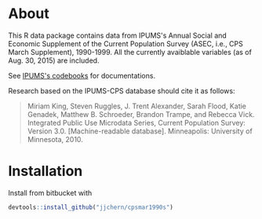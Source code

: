 About
=====

This R data package contains data from IPUMS's Annual Social and Economic Supplement of the Current Population Survey (ASEC, i.e., CPS March Supplement), 1990-1999. All the currently avaiblable variables (as of Aug. 30, 2015) are included.

See [IPUMS's codebooks](https://cps.ipums.org/cps/documentation.shtml) for documentations.

Research based on the IPUMS-CPS database should cite it as follows:

> Miriam King, Steven Ruggles, J. Trent Alexander, Sarah Flood, Katie Genadek, Matthew B. Schroeder, Brandon Trampe, and Rebecca Vick. Integrated Public Use Microdata Series, Current Population Survey: Version 3.0. [Machine-readable database]. Minneapolis: University of Minnesota, 2010.

Installation
============

Install from bitbucket with

``` r
devtools::install_github("jjchern/cpsmar1990s")
```
